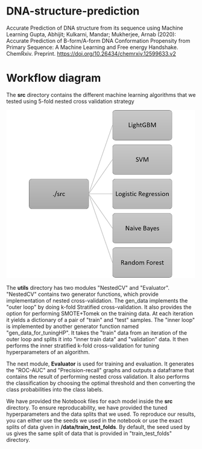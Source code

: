 # DNA-structure-prediction
Accurate Prediction of DNA structure from its sequence using Machine Learning
Gupta, Abhijit; Kulkarni, Mandar; Mukherjee, Arnab (2020): Accurate Prediction of B-form/A-form DNA Conformation Propensity from Primary Sequence: A Machine Learning and Free energy Handshake. ChemRxiv. Preprint. https://doi.org/10.26434/chemrxiv.12599633.v2 

# Workflow diagram
The **src** directory contains the different machine learning algorithms that we tested using 5-fold nested cross validation strategy
<p align="left">
  <img src="workflow_diagram.png" width="500" title="hover text">
</p>

The **utils** directory has two modules "NestedCV" and "Evaluator". "NestedCV" contains two generator functions, which provide implementation of nested cross-validation. The gen_data implements the "outer loop" by doing k-fold Stratified cross-validation. It also provides the option for performing SMOTE+Tomek on the training data. At each iteration it yields a dictionary of a pair of "train" and "test" samples.
The "inner loop" is implemented by another generator function named "gen_data_for_tuningHP". It takes the "train" data from an iteration of the outer loop and splits it into "inner train data" and "validation" data. It then performs the inner stratified k-fold cross-validation for tuning hyperparameters of an algorithm. 

The next module, **Evaluator** is used for training and evaluation. It generates the "ROC-AUC" and "Precision-recall" graphs and outputs a dataframe that contains the result of performing nested cross validation. It also performs the classification by choosing the optimal threshold and then converting the class probabilities into the class labels.

We have provided the Notebook files for each model inside the **src** directory. To ensure reproducability, we have provided the tuned hyperparameters and the data splits that we used. To reproduce our results, you can either use the seeds we used in the notebook or use the exact splits of data given in **/data/train_test_folds**. By default, the seed used by us gives the same split of data that is provided in "train_test_folds" directory.
